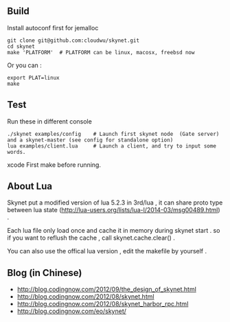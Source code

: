 ## Build

Install autoconf first for jemalloc

```
git clone git@github.com:cloudwu/skynet.git
cd skynet
make 'PLATFORM'  # PLATFORM can be linux, macosx, freebsd now
```

Or you can :

```
export PLAT=linux
make
```

## Test

Run these in different console

```
./skynet examples/config	# Launch first skynet node  (Gate server) and a skynet-master (see config for standalone option)
lua examples/client.lua 	# Launch a client, and try to input some words.
```
xcode First make before running.


## About Lua

Skynet put a modified version of lua 5.2.3 in 3rd/lua , it can share proto type between lua state (http://lua-users.org/lists/lua-l/2014-03/msg00489.html) .

Each lua file only load once and cache it in memory during skynet start . so if you want to reflush the cache , call skynet.cache.clear() .

You can also use the offical lua version , edit the makefile by yourself .

## Blog (in Chinese)

* http://blog.codingnow.com/2012/09/the_design_of_skynet.html
* http://blog.codingnow.com/2012/08/skynet.html
* http://blog.codingnow.com/2012/08/skynet_harbor_rpc.html
* http://blog.codingnow.com/eo/skynet/
